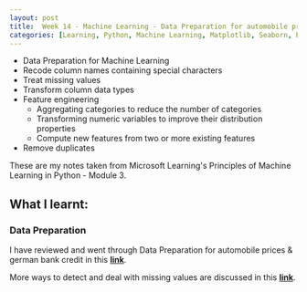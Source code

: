 ```yaml
---
layout: post
title:  Week 14 - Machine Learning - Data Preparation for automobile prices & german bank credit from Principles of M.L. Python by Microsoft Learning
categories: [Learning, Python, Machine Learning, Matplotlib, Seaborn, Pandas]
---
```


- Data Preparation for Machine Learning
- Recode column names containing special characters
- Treat missing values
- Transform column data types
- Feature engineering
    - Aggregating categories to reduce the number of categories
    - Transforming numeric variables to improve their distribution properties
    - Compute new features from two or more existing features  
- Remove duplicates

These are my notes taken from Microsoft Learning's Principles of Machine Learning in Python - Module 3.

## What I learnt:  

### Data Preparation

I have reviewed and went through Data Preparation for automobile prices & german bank credit in this [**link**](https://github.com/liawbeile/liawbeile.github.io/blob/master/documents/data_preparation_for_automobile_prices_and_german_credit.ipynb).  

More ways to detect and deal with missing values are discussed in this [**link**](https://github.com/liawbeile/liawbeile.github.io/blob/master/documents/detecting_missing_value_and_replacing.ipynb).